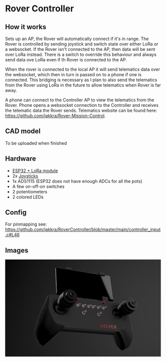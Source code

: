 # Rover Controller

## How it works
Sets up an AP, the Rover will automatically connect if it's in range.
The Rover is controlled by sending joystick and switch state over either LoRa or a websocket. If the Rover isn't connected to the AP, then data will be sent over LoRa instead. There is a switch to override this behaviour and always send data ove LoRa even if th Rover is connected to the AP.

When the rover is connected to the local AP it will send telematics data over the websocket, which then in turn is passed on to a phone if one is connected. This bridging is necessary as I plan to also send the telematics from the Rover using LoRa in the future to allow telematics when Rover is far away.

A phone can connect to the Controller AP to view the telematics from the Rover. Phone opens a websocket connection to the Controller and receives the telematic data the Rover sends. Telematics website can be found here: https://github.com/jakkra/Rover-Mission-Control.

## CAD model
To be uploaded when finished

## Hardware
- [ESP32 + LoRa module](https://www.banggood.com/2Pcs-LILYGO-TTGO-LORA32-868Mhz-ESP32-LoRa-OLED-0_96-Inch-Blue-Display-bluetooth-WIFI-ESP-32-Development-Board-Module-With-Antenna-p-1507044.html?rmmds=myorder&cur_warehouse=CN)
- 2x [Joysticks](https://www.ebay.com/itm/4-Axis-Joystick-Potentiometer-Button-For-JH-D400X-R4-10K-4D-with-Wire/313002251456?ssPageName=STRK%3AMEBIDX%3AIT&_trksid=p2057872.m2749.l2649)
- 1x ADS1115 (ESP32 does not have enough ADCs for all the pots)
- A few on-off-on switches
- 2 potentiometers
- 2 colored LEDs

## Config
For pinmapping see: https://github.com/jakkra/RoverController/blob/master/main/controller_input.c#L46

## Images
<img src="/.github/render.png "/>


